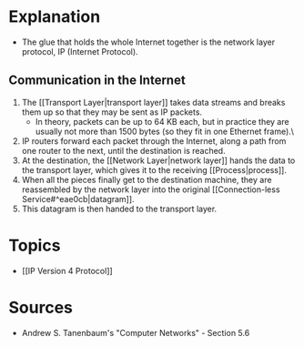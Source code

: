 # Explanation
- The glue that holds the whole Internet together is the network layer protocol, IP (Internet Protocol).

## Communication in the Internet
1. The [[Transport Layer|transport layer]] takes data streams and breaks them up so that they may be sent as IP packets.
	- In theory, packets can be up to 64 KB each, but in practice they are usually not more than 1500 bytes (so they fit in one Ethernet frame).\
2. IP routers forward each packet through the Internet, along a path from one router to the next, until the destination is reached.
3. At the destination, the [[Network Layer|network layer]] hands the data to the transport layer, which gives it to the receiving [[Process|process]].
4. When all the pieces finally get to the destination machine, they are reassembled by the network layer into the original [[Connection-less Service#^eae0cb|datagram]].
5. This datagram is then handed to the transport layer.

# Topics
- [[IP Version 4 Protocol]]

# Sources
- Andrew S. Tanenbaum's "Computer Networks" - Section 5.6
